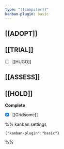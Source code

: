 ```yaml
---
type: "[[compiler]]"
kanban-plugin: basic
---
```


## [[ADOPT]]



## [[TRIAL]]

- [ ] [[HUGO]]


## [[ASSESS]]



## [[HOLD]]

**Complete**
- [x] [[Gridsome]]




%% kanban:settings
```
{"kanban-plugin":"basic"}
```
%%